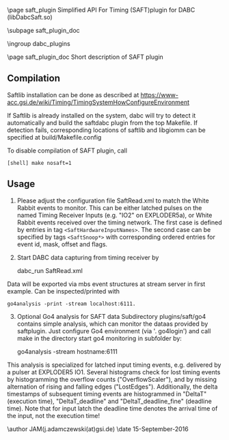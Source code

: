 \page saft_plugin Simplified API For Timing (SAFT)plugin for DABC (libDabcSaft.so)

\subpage saft_plugin_doc

\ingroup dabc_plugins


\page saft_plugin_doc Short description of SAFT plugin

## Compilation
Saftlib installation can be done as described at
https://www-acc.gsi.de/wiki/Timing/TimingSystemHowConfigureEnvironment

If Saftlib is already installed on the system, dabc will try to detect it automatically and
build the saftdabc plugin from the top Makefile.
If detection fails, corresponding locations of saftlib and libgiomm can be specified at
build/Makefile.config

To disable compilation of SAFT plugin, call

    [shell] make nosaft=1



## Usage

1. Please adjust the configuration file SaftRead.xml to match the White Rabbit events to monitor.
This can be either latched pulses on the named Timing Receiver Inputs (e.g. "IO2" on EXPLODER5a),
or White Rabbit events received over the timing network.
The first case is defined by entries in tag `<SaftHardwareInputNames>`.
The second case can be specified by tags `<SaftSnoop*>` with corresponding ordered entries for
event id, mask, offset and flags.


2. Start DABC data capturing from timing receiver  by

    dabc_run SaftRead.xml

Data will be exported via mbs event structures at stream server in first example.
Can be inspected/printed with

    go4analysis -print -stream localhost:6111.


3. Optional Go4 analysis for SAFT data
Subdirectory plugins/saft/go4 contains simple analysis,
which can monitor the dataas provided by saftplugin.
Just configure Go4 environment (via  '. go4login') and call make in the directory
start go4 monitoring in subfolder by:

    go4analysis -stream hostname:6111

This analysis is specialized for latched input timing events, e.g. delivered by a pulser at EXPLODER5 IO1.
Several histograms check for lost timing events by histogramming the overflow counts ("OverflowScaler"), and by missing alternation
of rising and falling edges ("LostEdges"). Additionally, the delta timestamps of subsequent timing events are histogrammed in
"DeltaT" (execution time), "DeltaT_deadline" and "DeltaT_deadline_fine" (deadline time). Note that for input latch the deadline time
denotes the arrival time of the input, not the execution time!

\author JAM(j.adamczewski(at)gsi.de)
\date 15-September-2016


